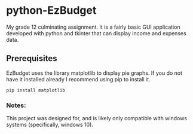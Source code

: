 # python-EzBudget
My grade 12 culminating assignment. It is a fairly basic GUI application developed with python and tkinter that can display income and expenses data.

## Prerequisites
EzBudget uses the library matplotlib to display pie graphs. If you do not have it installed already I recommend using pip to install it.

```
pip install matplotlib
```

### Notes: 
This project was designed for, and is likely only compatible with windows systems (specifically, windows 10).
